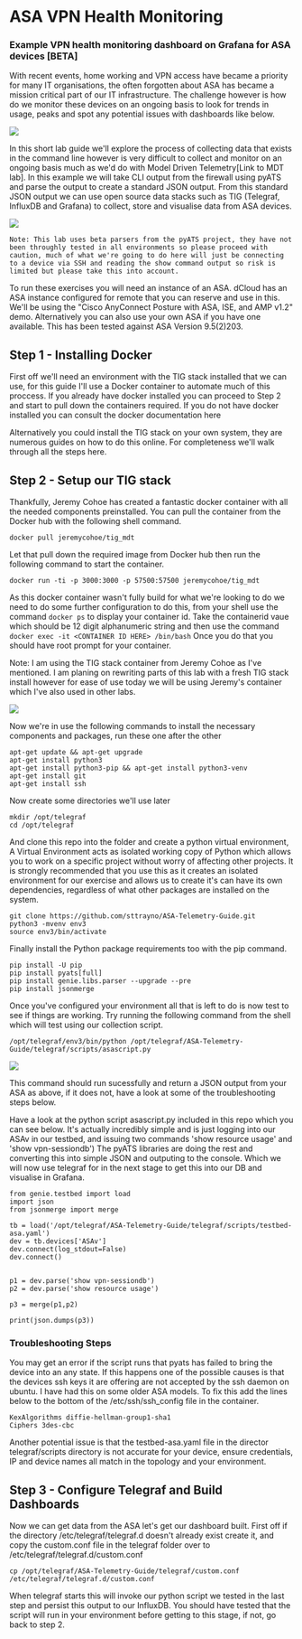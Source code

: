 # ASA VPN Health Monitoring 
### Example VPN health monitoring dashboard on Grafana for ASA devices [BETA]

With recent events, home working and VPN access have became a priority for many IT organisations, the often forgotten about ASA has became a mission critical part of our IT infrastructure. The challenge however is how do we monitor these devices on an ongoing basis to look for trends in usage, peaks and spot any potential issues with dashboards like below.

![](./images/dashboard-1.png)

In this short lab guide we'll explore the process of collecting data that exists in the command line however is very difficult to collect and monitor on an ongoing basis much as we'd do with Model Driven Telemetry[Link to MDT lab]. In this example we will take CLI output from the firewall using pyATS and parse the output to create a standard JSON output. From this standard JSON output we can use open source data stacks such as TIG (Telegraf, InfluxDB and Grafana) to collect, store and visualise data from ASA devices.

![](./images/dashboard.png)

```
Note: This lab uses beta parsers from the pyATS project, they have not been throughly tested in all environments so please proceed with caution, much of what we're going to do here will just be connecting to a device via SSH and reading the show command output so risk is limited but please take this into account.
```

To run these exercises you will need an instance of an ASA. dCloud has an ASA instance configured for remote that you can reserve and use in this. We'll be using the "Cisco AnyConnect Posture with ASA, ISE, and AMP v1.2" demo. Alternatively you can also use your own ASA if you have one available. This has been tested against ASA Version 9.5(2)203.

## Step 1 - Installing Docker

First off we'll need an environment with the TIG stack installed that we can use, for this guide I'll use a Docker container to automate much of this proccess. If you already have docker installed you can proceed to Step 2 and start to pull down the containers required. If you do not have docker installed you can consult the docker documentation here

Alternatively you could install the TIG stack on your own system, they are numerous guides on how to do this online. For completeness we'll walk through all the steps here.

## Step 2 - Setup our TIG stack

Thankfully, Jeremy Cohoe has created a fantastic docker container with all the needed components preinstalled. You can pull the container from the Docker hub with the following shell command.

```
docker pull jeremycohoe/tig_mdt
```

Let that pull down the required image from Docker hub then run the following command to start the container.

```
docker run -ti -p 3000:3000 -p 57500:57500 jeremycohoe/tig_mdt
```

As this docker container wasn't fully build for what we're looking to do we need to do some further configuration to do this, from your shell use the command ```docker ps``` to display your container id. Take the containerid vaue which should be 12 digit alphanumeric string and then use the command ```docker exec -it <CONTAINER ID HERE> /bin/bash``` Once you do that you should have root prompt for your container.

Note: I am using the TIG stack container from Jeremy Cohoe as I've mentioned. I am planing on rewriting parts of this lab with a fresh TIG stack install however for ease of use today we will be using Jeremy's container which I've also used in other labs.

![](./images/docker-exec.gif)

Now we're in use the following commands to install the necessary components and packages, run these one after the other

```
apt-get update && apt-get upgrade
apt-get install python3
apt-get install python3-pip && apt-get install python3-venv
apt-get install git
apt-get install ssh
```

Now create some directories we'll use later

```
mkdir /opt/telegraf
cd /opt/telegraf
```

And clone this repo into the folder and create a python virtual environment, A Virtual Environment acts as isolated working copy of Python which allows you to work on a specific project without worry of affecting other projects. It is strongly recommended that you use this as it creates an isolated environment for our exercise and allows us to create it's can have its own dependencies, regardless of what other packages are installed on the system.

```
git clone https://github.com/sttrayno/ASA-Telemetry-Guide.git
python3 -mvenv env3
source env3/bin/activate
```

Finally install the Python package requirements too with the pip command.

```
pip install -U pip
pip install pyats[full]
pip install genie.libs.parser --upgrade --pre
pip install jsonmerge
```
Once you've configured your environment all that is left to do is now test to see if things are working. Try running the following command from the shell which will test using our collection script. 

```
/opt/telegraf/env3/bin/python /opt/telegraf/ASA-Telemetry-Guide/telegraf/scripts/asascript.py
```

![](./images/run-command.gif)


This command should run sucessfully and return a JSON output from your ASA as above, if it does not, have a look at some of the troubleshooting steps below.

Have a look at the python script asascript.py included in this repo which you can see below. It's actually incredibly simple and is just logging into our ASAv in our testbed, and issuing two commands 'show resource usage' and 'show vpn-sessiondb') The pyATS libraries are doing the rest and converting this into simple JSON and outputing to the console. Which we will now use telegraf for in the next stage to get this into our DB and visualise in Grafana.

```
from genie.testbed import load
import json
from jsonmerge import merge

tb = load('/opt/telegraf/ASA-Telemetry-Guide/telegraf/scripts/testbed-asa.yaml')
dev = tb.devices['ASAv']
dev.connect(log_stdout=False)
dev.connect()


p1 = dev.parse('show vpn-sessiondb')
p2 = dev.parse('show resource usage')

p3 = merge(p1,p2)

print(json.dumps(p3))
```

### Troubleshooting Steps

You may get an error if the script runs that pyats has failed to bring the device into an any state. If this happens one of the possible causes is that the devices ssh keys it are offering are not accepted by the ssh daemon on ubuntu. I have had this on some older ASA models. To fix this add the lines below to the bottom of the /etc/ssh/ssh_config file in the container.

```
KexAlgorithms diffie-hellman-group1-sha1
Ciphers 3des-cbc
```

Another potential issue is that the testbed-asa.yaml file in the director telegraf/scripts directory is not accurate for your device, ensure credentials, IP and device names all match in the topology and your environment.

## Step 3 - Configure Telegraf and Build Dashboards

Now we can get data from the ASA let's get our dashboard built. First off if the directory /etc/telegraf/telegraf.d doesn't already exist create it, and copy the custom.conf file in the telegraf folder over to /etc/telegraf/telegraf.d/custom.conf 

```
cp /opt/telegraf/ASA-Telemetry-Guide/telegraf/custom.conf /etc/telegraf/telegraf.d/custom.conf 
```

When telegraf starts this will invoke our python script we tested in the last step and persist this output to our InfluxDB. You should have tested that the script will run in your environment before getting to this stage, if not, go back to step 2.
